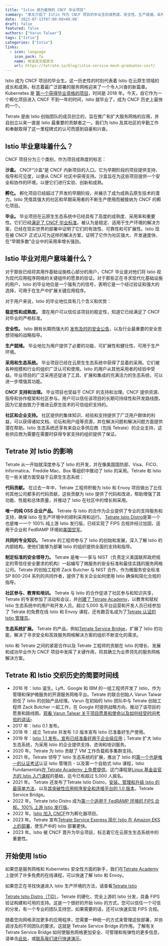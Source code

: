 ```yaml
---
title: "Istio 成为最快的 CNCF 毕业项目"
summary: "本文介绍了 Istio 作为 CNCF 项目的毕业生的成熟度、安全性、生产就绪、采用和生态系统、CNCF 支持和治理以及社区和企业支持。同时，介绍了 Tetrate 对 Istio 的影响，包括代码贡献、唯一的纯 OSS 企业产品、共同的专业知识、制定标准的安全领导力、社区参与、教育和培训、生态系统扩展等。Tetrate 和 Istio 的交织历史的简要时间线也被列出。最后，提供了使用 Istio 和 Tetrate Service Bridge 的方法和资源。"
date: '2023-07-13T07:00:00+08:00'
draft: false
featured: false
authors: ["Varun Talwar"]
tags: ["Istio"]
categories: ["Istio"]
links:
  - icon: language
    icon_pack: fa
    name: 阅读英文版原文
    url: https://tetrate.io/blog/istio-service-mesh-graduates-cncf/
---
```


Istio 成为 CNCF 项目的毕业生。这一历史性的时刻代表着 Istio 在云原生领域的成长和成熟，标志着最广泛部署的服务网格迎来了一个令人兴奋的新篇章。Kubernetes 是 [第一个获得毕业资格的项目](https://www.cncf.io/blog/2018/03/06/kubernetes-first-cncf-project-graduate/)，时间是 2018 年。今天，自它作为一个孵化项目进入 CNCF 不到一年的时间，Istio 就毕业了，成为 CNCF 历史上最快的一个。

Tetrate 是由 Istio 创始团队的成员创立的，旨在推广和扩大服务网格的应用，并自创立以来一直是 Istio 最重要的贡献者之一。我们为 Istio 及其社区的辛勤工作和奉献取得了这一里程碑式的认可而感到自豪和兴奋。

## Istio 毕业意味着什么？

CNCF 项目分为三个类别，作为项目成熟度的标志：

**沙盒。** CNCF“沙盒”是 CNCF 内新项目的入口。它为早期阶段的项目提供支持、指导和可见度，以便从 CNCF 社区中获得支持。沙盒旨在为这些项目提供一个安全和协作的环境，以便它们进行实验、创新和成熟。

**孵化。** 孵化项目已经超过了开发的早期阶段，并展示了成为成熟云原生技术的潜力。Istio 凭借其强大的社区和早期采用者的不断生产使用而被接纳为 CNCF 的孵化项目。

**毕业。** 毕业项目在云原生生态系统中已经具有了高度的成熟度、采用率和重要性。它们已经[满足了 CNCF 毕业标准](https://github.com/cncf/toc/blob/main/process/graduation_criteria.md)，被认为是稳定、适用于生产环境的解决方案，已经在现实世界的部署中证明了它们的有效性、可靠性和可扩展性。Istio 现在被 CNCF 正式认可为这样的解决方案，证明了它作为社区强大、开发速度快、在“早期多数”企业中的采用率增长强劲。

## Istio 毕业对用户意味着什么？

对于那些已经将其用作基础设施核心部分的用户，CNCF 毕业是对他们将 Istio 视为现代应用程序网络的关键组件的愿景的验证。对于那些正在寻求现代化基础设施的用户，Istio 的毕业地位是一个强有力的信号，表明它是一个经过验证和强大的选择，可用于在生产中扩展关键应用程序。

对于用户来说，Istio 的毕业地位具有几个含义和优势：

**稳定性和成熟度。** 潜在用户可以信任该项目的稳定性，知道它已经满足了 CNCF 对毕业的严格标准。

**安全性。** Istio 拥有长期而强大的 [发布及时的安全公告](https://istio.io/latest/news/security/)，以及行业最重要的安全思想领袖的战略指导。

**生产就绪。** 毕业地位为用户提供了必要的功能、可扩展性和健壮性，可用于生产环境。

**采用和生态系统。** 毕业项目已经在云原生生态系统中获得了显着的采用。它们被各种规模和行业的组织广泛认可和使用。Istio 的用户从其他采用者的经验中受益。毕业项目的广泛采用还促进了工具、扩展和集成的充满活力的生态系统，可以进一步增强其功能。

**CNCF 支持和治理。** 毕业项目也受益于 CNCF 的支持和治理。CNCF 提供资源、指导和协作框架和社区参与。用户可以信任该项目的长期可持续性和开发路线图，因为它是由致力于推进云原生技术的可信组织支持的。

**社区和企业支持。** 社区提供的集体知识、经验和支持提供了广泛用户群体的利益，可以获得诸如文档、论坛和用户组等资源，并在解决问题和解决问题方面提供潜在帮助。Istio 生态系统还享有来自众多供应商（包括 Tetrate）的企业支持，这些供应商为需要在需要时获得专家支持的组织提供了保证。

## Tetrate 对 Istio 的影响

Tetrate 从一开始就深度参与了 Istio 的开发，并在像美国国防部、Visa、FICO、Informatica、Freddie Mac、Box 等组织中推动了 Istio 的采用。Tetrate 和 Istio 在一些关键方面受益于云原生生态系统：

**代码贡献。** 在过去一年中，Tetrate 工程师积极为 Istio 和 Envoy 项目做出了比任何其他公司都多的代码贡献，这些贡献为 Istio 提供了代码和改进，帮助增强了其功能、性能和总体质量，并推动了 Istio 在社区中的增长和采用。

**唯一的纯 OSS 企业产品。** Tetrate 与 Istio 的合作为企业提供了专业的支持服务和支持，确保 Istio 在生产环境中的顺利采用和运行。 [Tetrate Istio Distro](https://istio.tetratelabs.io/)是第一个也是唯一一个 100% 纯上游 Istio 发行版，已经实现了 FIPS 合规并经过加固，适用于企业和 FedRAMP 环境如[美国空军](https://tetrate.io/press/tetrate-chosen-by-united-states-air-force-to-speed-delivery-of-secure-and-compliant-software-applications-in-1-75m-contract/)。

**共同的专业知识。** Tetrate 的工程师参与了 Istio 的创始和发展，深入了解 Istio 的内部结构，使他们能够为部署 Istio 的组织提供全面的支持和指导。

**制定标准的安全领导力。** Tetrate 是唯一一家与 NIST（负责定义美国联邦政府规定的零信任安全要求的机构）一起编写了微服务的安全标准和最佳实践的服务网格公司。Tetrate 的创始工程师 Zack Butcher 与 NIST 合作，作为微服务安全标准 SP 800-204 系列的共同作者，提供了有关企业如何使用 Istio 确保和简化合规的指导。

**社区参与、教育和培训。** Tetrate 与 Istio 的合作促进了社区参与和知识共享，Tetrate 的专家参加了活动和会议，并[创建了 Tetrate Academy](https://academy.tetrate.io/)，以教育和赋权 Istio 生态系统中的用户和开发人员。超过 5,000 名平台运营和开发人员已经参加了 Tetrate 的免费在线 Istio 和 Envoy 课程，还有数百名成为了[Tetrate 认证的 Istio 管理员](https://academy.tetrate.io/courses/certified-istio-administrator)。

**生态系统扩展。** Tetrate 的产品，例如[Tetrate Service Bridge](https://www.google.com/search?q=tetrate+service+bridge&oq=tetrate+service+bridge&aqs=chrome.0.69i59j0i22i30l2j69i60j69i61.3546j0j7&sourceid=chrome&ie=UTF-8)，扩展了 Istio 的功能，解决了寻求安全和高效服务网格解决方案的组织不断变化的需求。

Istio 和 Tetrate 之间的紧密合作以及 Tetrate 工程师的贡献在 Istio 的增长、发展和成功毕业作为 CNCF 项目中发挥了关键作用，将其确立为业界领先的服务网格解决方案。

## Tetrate 和 Istio 交织历史的简要时间线

- 2016 年：Istio 诞生。Lyft、Google 和 IBM 的一组工程师开发了 Istio，作为管理和保护微服务的开源服务网格平台。Tetrate 的联合创始人 Varun Talwar 担任了 Istio 的创始产品经理。Varun 在初始的 Istio 团队中与 Tetrate 创始工程师 Zack Butcher 一起工作，在 Google 时提供战略方向，推动了该项目的愿景和路线图。[观看 Varun Talwar 关于项目愿景和使命以及如何经受时间考验的讲话›](https://www.youtube.com/watch?v=G1-xOrh-oQE&list=PLm51GPKRAmTnk_VtOxnHe7QXMyFscV0IV&index=5)
- 2017 年：Istio 0.1 发布。
- 2018 年：成立 Tetrate 并发布 1.0 版本宣布 Istio 已准备好生产使用。
- 2019 年：[Istio 1.1 发布，宣布已经准备好用于企业级应用](https://istio.io/latest/news/releases/1.1.x/announcing-1.1/)；Tetrate 扩大 Istio 生态系统，为采用 Istio 的企业提供支持、咨询和培训服务。
- 2020 年。Tetrate 为 Istio 贡献了 VM 工作负载和多集群支持。
- 2021 年。Tetrate 领导了 Istio 生态系统的扩展，推出了 Istio 的[第一个也是唯一的认证考试](https://academy.tetrate.io/courses/certified-istio-administrator)认证 Istio 管理员 - 以及第一个自助式 Istio 课程，Istio Fundamentals[在 Tetrate Academy 上免费提供](https://academy.tetrate.io/courses/istio-fundamentals)。这门课程是[Linux 基金会官方的 Istio 入门课程](https://training.linuxfoundation.org/training/introduction-to-istio-lfs144x/)的基础，迄今已有超过 5,000 人报名。
- 2021 年。 Tetrate 还发布了Tetrate Istio Distro，[安装、管理和升级 Istio 的最简单方法](https://istio.tetratelabs.io/)，以及[其突破性应用程序安全和连接平台的 1.0 版本](https://tetrate.io/tetrate-service-bridge-general-availability/)，Tetrate Service Bridge。
- 2022 年。Tetrate Istio Distro 成为[第一个适用于 FedRAMP 环境的 FIPS 合规、100% 上游 Istio 发行版](https://tetrate.io/how-tetrate-istio-distro-became-the-first-fips-compliant-istio-distribution/)。
- 2022 年。[Istio 加入 CNCF](https://www.cncf.io/blog/2022/09/28/istio-sails-into-the-cloud-native-computing-foundation/)作为孵化器项目。
- 2023 年。Tetrate 宣布[Tetrate Service Express 简化 Istio 在 Amazon EKS 上的部署](https://tetrate.io/tetrate-service-express/)，使生产中的 Istio 部署更快。
- 2023 年。Istio 被 CNCF 晋升为毕业项目，标志着它在云原生生态系统中的重要性。

## 开始使用 Istio

如果您是服务网格和 Kubernetes 安全性方面的新手，我们在[Tetrate Academy](https://tetr8.io/academy)上提供了许多免费的在线课程，可以快速了解 Istio 和 Envoy。

如果您正在寻找快速进入 Istio 生产环境的方法，请查看[Tetrate Istio](https://tetr8.io/tid)

[Tetrate Istio Distro（TID）](https://tetr8.io/tid)，Tetrate 的硬化、完全上游的 Istio 分发，具备 FIPS 验证构建和可用的支持。这是一个很好的开始 Istio 的方式，您可以信任一个可信的分发，有一个专业的团队支持您，如果需要的话，还可以快速实现 FIPS 合规。

随着您向网格添加更多的应用程序，您需要一种统一的方式来管理这些部署，并协调涉及的不同团队的要求。这就是 Tetrate Service Bridge 的作用。了解有关 Tetrate Service Bridge 如何使服务网格更加安全、可管理和有弹性的更多信息，请单击[此处](https://tetr8.io/tsb)，或[联系我们进行快速演示](https://tetr8.io/contact)。
